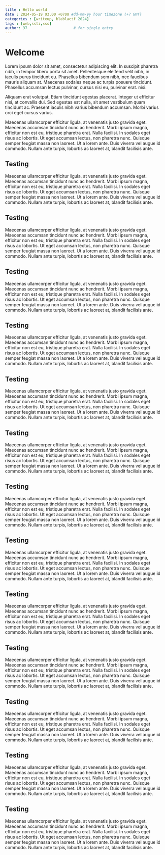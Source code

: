 ```yaml
---
title : Hello world
date : 2024-05-19 03.00 +0700 #dd-mm-yy hour timezone (+7 GMT)
categories : [writeup, blablactf 2024]
tags : [web,ssti,xss]
author: 37                     # for single entry
---
```


# Welcome

Lorem ipsum dolor sit amet, consectetur adipiscing elit. In suscipit pharetra nibh, in tempor libero porta sit amet. Pellentesque eleifend velit nibh, in iaculis purus tincidunt eu. Phasellus bibendum sem nibh, nec faucibus mauris aliquam at. Maecenas sodales neque ac turpis posuere tincidunt. Phasellus accumsan lectus pulvinar, cursus nisi eu, pulvinar erat. nisi. 

Aliquam erat volutpat. Etiam tincidunt egestas placerat. Integer ut efficitur nisi, at convallis dui. Sed egestas est nulla, sit amet vestibulum quam tincidunt ac. Praesent iaculis nibh varius bibendum accumsan. Morbi varius orci eget cursus varius. 

Maecenas ullamcorper efficitur ligula, at venenatis justo gravida eget. Maecenas accumsan tincidunt nunc ac hendrerit. Morbi ipsum magna, efficitur non est eu, tristique pharetra erat. Nulla facilisi. In sodales eget risus ac lobortis. Ut eget accumsan lectus, non pharetra nunc. Quisque semper feugiat massa non laoreet. Ut a lorem ante. Duis viverra vel augue id commodo. Nullam ante turpis, lobortis ac laoreet at, blandit facilisis ante.

## Testing
Maecenas ullamcorper efficitur ligula, at venenatis justo gravida eget. Maecenas accumsan tincidunt nunc ac hendrerit. Morbi ipsum magna, efficitur non est eu, tristique pharetra erat. Nulla facilisi. In sodales eget risus ac lobortis. Ut eget accumsan lectus, non pharetra nunc. Quisque semper feugiat massa non laoreet. Ut a lorem ante. Duis viverra vel augue id commodo. Nullam ante turpis, lobortis ac laoreet at, blandit facilisis ante.

## Testing
Maecenas ullamcorper efficitur ligula, at venenatis justo gravida eget. Maecenas accumsan tincidunt nunc ac hendrerit. Morbi ipsum magna, efficitur non est eu, tristique pharetra erat. Nulla facilisi. In sodales eget risus ac lobortis. Ut eget accumsan lectus, non pharetra nunc. Quisque semper feugiat massa non laoreet. Ut a lorem ante. Duis viverra vel augue id commodo. Nullam ante turpis, lobortis ac laoreet at, blandit facilisis ante.

## Testing
Maecenas ullamcorper efficitur ligula, at venenatis justo gravida eget. Maecenas accumsan tincidunt nunc ac hendrerit. Morbi ipsum magna, efficitur non est eu, tristique pharetra erat. Nulla facilisi. In sodales eget risus ac lobortis. Ut eget accumsan lectus, non pharetra nunc. Quisque semper feugiat massa non laoreet. Ut a lorem ante. Duis viverra vel augue id commodo. Nullam ante turpis, lobortis ac laoreet at, blandit facilisis ante.

## Testing
Maecenas ullamcorper efficitur ligula, at venenatis justo gravida eget. Maecenas accumsan tincidunt nunc ac hendrerit. Morbi ipsum magna, efficitur non est eu, tristique pharetra erat. Nulla facilisi. In sodales eget risus ac lobortis. Ut eget accumsan lectus, non pharetra nunc. Quisque semper feugiat massa non laoreet. Ut a lorem ante. Duis viverra vel augue id commodo. Nullam ante turpis, lobortis ac laoreet at, blandit facilisis ante.

## Testing
Maecenas ullamcorper efficitur ligula, at venenatis justo gravida eget. Maecenas accumsan tincidunt nunc ac hendrerit. Morbi ipsum magna, efficitur non est eu, tristique pharetra erat. Nulla facilisi. In sodales eget risus ac lobortis. Ut eget accumsan lectus, non pharetra nunc. Quisque semper feugiat massa non laoreet. Ut a lorem ante. Duis viverra vel augue id commodo. Nullam ante turpis, lobortis ac laoreet at, blandit facilisis ante.

## Testing
Maecenas ullamcorper efficitur ligula, at venenatis justo gravida eget. Maecenas accumsan tincidunt nunc ac hendrerit. Morbi ipsum magna, efficitur non est eu, tristique pharetra erat. Nulla facilisi. In sodales eget risus ac lobortis. Ut eget accumsan lectus, non pharetra nunc. Quisque semper feugiat massa non laoreet. Ut a lorem ante. Duis viverra vel augue id commodo. Nullam ante turpis, lobortis ac laoreet at, blandit facilisis ante.

## Testing
Maecenas ullamcorper efficitur ligula, at venenatis justo gravida eget. Maecenas accumsan tincidunt nunc ac hendrerit. Morbi ipsum magna, efficitur non est eu, tristique pharetra erat. Nulla facilisi. In sodales eget risus ac lobortis. Ut eget accumsan lectus, non pharetra nunc. Quisque semper feugiat massa non laoreet. Ut a lorem ante. Duis viverra vel augue id commodo. Nullam ante turpis, lobortis ac laoreet at, blandit facilisis ante.

## Testing
Maecenas ullamcorper efficitur ligula, at venenatis justo gravida eget. Maecenas accumsan tincidunt nunc ac hendrerit. Morbi ipsum magna, efficitur non est eu, tristique pharetra erat. Nulla facilisi. In sodales eget risus ac lobortis. Ut eget accumsan lectus, non pharetra nunc. Quisque semper feugiat massa non laoreet. Ut a lorem ante. Duis viverra vel augue id commodo. Nullam ante turpis, lobortis ac laoreet at, blandit facilisis ante.

## Testing
Maecenas ullamcorper efficitur ligula, at venenatis justo gravida eget. Maecenas accumsan tincidunt nunc ac hendrerit. Morbi ipsum magna, efficitur non est eu, tristique pharetra erat. Nulla facilisi. In sodales eget risus ac lobortis. Ut eget accumsan lectus, non pharetra nunc. Quisque semper feugiat massa non laoreet. Ut a lorem ante. Duis viverra vel augue id commodo. Nullam ante turpis, lobortis ac laoreet at, blandit facilisis ante.

## Testing
Maecenas ullamcorper efficitur ligula, at venenatis justo gravida eget. Maecenas accumsan tincidunt nunc ac hendrerit. Morbi ipsum magna, efficitur non est eu, tristique pharetra erat. Nulla facilisi. In sodales eget risus ac lobortis. Ut eget accumsan lectus, non pharetra nunc. Quisque semper feugiat massa non laoreet. Ut a lorem ante. Duis viverra vel augue id commodo. Nullam ante turpis, lobortis ac laoreet at, blandit facilisis ante.

## Testing
Maecenas ullamcorper efficitur ligula, at venenatis justo gravida eget. Maecenas accumsan tincidunt nunc ac hendrerit. Morbi ipsum magna, efficitur non est eu, tristique pharetra erat. Nulla facilisi. In sodales eget risus ac lobortis. Ut eget accumsan lectus, non pharetra nunc. Quisque semper feugiat massa non laoreet. Ut a lorem ante. Duis viverra vel augue id commodo. Nullam ante turpis, lobortis ac laoreet at, blandit facilisis ante.

## Testing
Maecenas ullamcorper efficitur ligula, at venenatis justo gravida eget. Maecenas accumsan tincidunt nunc ac hendrerit. Morbi ipsum magna, efficitur non est eu, tristique pharetra erat. Nulla facilisi. In sodales eget risus ac lobortis. Ut eget accumsan lectus, non pharetra nunc. Quisque semper feugiat massa non laoreet. Ut a lorem ante. Duis viverra vel augue id commodo. Nullam ante turpis, lobortis ac laoreet at, blandit facilisis ante.

## Testing
Maecenas ullamcorper efficitur ligula, at venenatis justo gravida eget. Maecenas accumsan tincidunt nunc ac hendrerit. Morbi ipsum magna, efficitur non est eu, tristique pharetra erat. Nulla facilisi. In sodales eget risus ac lobortis. Ut eget accumsan lectus, non pharetra nunc. Quisque semper feugiat massa non laoreet. Ut a lorem ante. Duis viverra vel augue id commodo. Nullam ante turpis, lobortis ac laoreet at, blandit facilisis ante.

